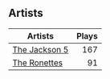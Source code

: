 ## Artists
Artists | Plays 
----- | -----: 
[The Jackson 5](/artists/the-jackson-5-35053) | 167
[The Ronettes](/artists/the-ronettes-89545) | 91

